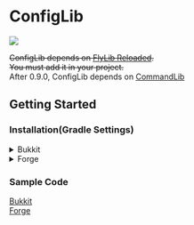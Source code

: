 # ConfigLib

[![](https://jitpack.io/v/TeamKun/ConfigLib.svg)](https://jitpack.io/#TeamKun/ConfigLib)

~~ConfigLib depends on [FlyLib Reloaded](https://github.com/TeamKun/flylib-reloaded).~~  
~~You must add it in your project.~~  
After 0.9.0, ConfigLib depends on [CommandLib](https://github.com/TeamKun/CommandLib)

## Getting Started

### Installation(Gradle Settings)

<details>
  <summary>Bukkit</summary>

```groovy
plugins {
    id "com.github.johnrengelman.shadow" version "6.1.0"
}

repositories {
    maven { url 'https://jitpack.io' }
}

dependencies {
    implementation "com.github.TeamKun.CommandLib:bukkit:0.3.0"
    implementation 'com.github.TeamKun.ConfigLib:bukkit:0.11.3'
}

shadowJar {
    archiveFileName = "${rootProject.name}-${project.version}.jar"
    relocate "net.kunmc.lab.commandlib", "${project.group}.${project.name.toLowerCase()}.commandlib"
    relocate "net.kunmc.lab.configlib", "${project.group}.${project.name.toLowerCase()}.configlib"
}
tasks.build.dependsOn tasks.shadowJar
  ```

</details>

<details>
  <summary>Forge</summary>

```groovy
plugins {
    id "com.github.johnrengelman.shadow" version "6.1.0"
}

repositories {
    maven { url 'https://jitpack.io' }
}

dependencies {
    implementation "com.github.TeamKun.CommandLib:forge:0.3.1"
    implementation "com.github.TeamKun.ConfigLib:forge:0.11.3"
}

shadowJar {
    archiveFileName = "${rootProject.name}-${project.version}.jar"
    dependencies {
        include(dependency("com.github.TeamKun.CommandLib:forge:.*"))
        include(dependency("com.github.TeamKun.ConfigLib:forge:.*"))
    }
    relocate "net.kunmc.lab.commandlib", "${project.group}.${project.name.toLowerCase()}.commandlib"
    relocate "net.kunmc.lab.configlib", "${project.group}.${project.name.toLowerCase()}.configlib"
    finalizedBy("reobfShadowJar")
}

reobf {
    shadowJar {
    }
}
```

</details>

### Sample Code

[Bukkit](/sample/bukkit/src/main/java/net/kunmc/lab/sampleplugin)  
[Forge](/sample/forge/src/main/java/net/kunmc/lab/samplemod)

